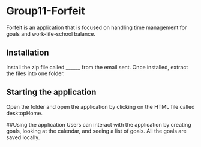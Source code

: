 # Group11-Forfeit
Forfeit is an application that is  focused on handling time management for goals and work-life-school balance.

## Installation
Install the zip file called ______ from the email sent. 
Once installed, extract the files into one folder.

## Starting the application
Open the folder and open the application by clicking on the HTML file called desktopHome.

##Using the application
Users can interact with the application by creating goals, looking at the calendar, and seeing a list of goals. All the goals are saved locally. 
